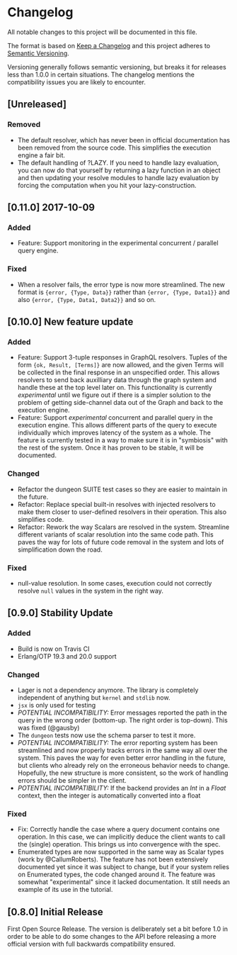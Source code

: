 # Changelog
All notable changes to this project will be documented in this file.

The format is based on [Keep a Changelog](http://keepachangelog.com/en/1.0.0/)
and this project adheres to [Semantic Versioning](http://semver.org/spec/v2.0.0.html).

Versioning generally follows semantic versioning, but breaks it for
releases less than 1.0.0 in certain situations. The changelog mentions
the compatibility issues you are likely to encounter.

## [Unreleased]

### Removed
- The default resolver, which has never been in official documentation
  has been removed from the source code. This simplifies the execution
  engine a fair bit.
- The default handling of ?LAZY. If you need to handle lazy
  evaluation, you can now do that yourself by returning a lazy
  function in an object and then updating your resolve modules to
  handle lazy evaluation by forcing the computation when you hit your
  lazy-construction.

## [0.11.0] 2017-10-09
### Added
- Feature: Support monitoring in the experimental concurrent /
  parallel query engine.

### Fixed
- When a resolver fails, the error type is now more
  streamlined. The new format is `{error, {Type, Data}}` rather than
  `{error, {Type, Data1}}` and also `{error, {Type, Data1, Data2}}`
  and so on.

## [0.10.0] New feature update
### Added
- Feature: Support 3-tuple responses in GraphQL resolvers. Tuples of the form
  `{ok, Result, [Terms]}` are now allowed, and the given Terms will
  be collected in the final response in an unspecified order. This
  allows resolvers to send back auxilliary data through the graph
  system and handle these at the top level later on. This
  functionality is currently *experimental* until we figure out if
  there is a simpler solution to the problem of getting side-channel
  data out of the Graph and back to the execution engine.
- Feature: Support *experimental* concurrent and parallel query in
  the execution engine. This allows different parts of the query to
  execute individually which improves latency of the system as a
  whole. The feature is currently tested in a way to make sure it is
  in "symbiosis" with the rest of the system. Once it has proven to
  be stable, it will be documented.

### Changed
- Refactor the dungeon SUITE test cases so they are easier to
  maintain in the future.
- Refactor: Replace special built-in resolves with injected resolvers to make
  them closer to user-defined resolvers in their operation. This
  also simplifies code.
- Refactor: Rework the way Scalars are resolved in the system. Streamline
  different variants of scalar resolution into the same code path.
  This paves the way for lots of future code removal in the system
  and lots of simplification down the road.

### Fixed
- null-value resolution. In some cases, execution could not
  correctly resolve `null` values in the system in the right way.

## [0.9.0] Stability Update

### Added
- Build is now on Travis CI
- Erlang/OTP 19.3 and 20.0 support
  
### Changed
- Lager is not a dependency anymore. The library is completely
  independent of anything but `kernel` and `stdlib` now.
- `jsx` is only used for testing
- *POTENTIAL INCOMPATIBILITY:* Error messages reported the path in the
  query in the wrong order (bottom-up. The right order is top-down).
  This was fixed (@gausby)
- The `dungeon` tests now use the schema parser to test it more.
- *POTENTIAL INCOMPATIBILITY:* The error reporting system has been
  streamlined and now properly tracks errors in the same way all
  over the system. This paves the way for even better error handling
  in the future, but clients who already rely on the erroneous
  behavior needs to change. Hopefully, the new structure is more
  consistent, so the work of handling errors should be simpler in
  the client.
- *POTENTIAL INCOMPATIBILITY:* If the backend provides an *Int* in
  a *Float* context, then the integer is automatically converted
  into a float

### Fixed
- Fix: Correctly handle the case where a query document contains one
  operation. In this case, we can implicitly deduce the client wants
  to call the (single) operation. This brings us into convergence
  with the spec.
- Enumerated types are now supported in the same way as Scalar types
  (work by @CallumRoberts). The feature has not been extensively
  documented yet since it was subject to change, but if your system
  relies on Enumerated types, the code changed around it. The
  feature was somewhat "experimental" since it lacked documentation.
  It still needs an example of its use in the tutorial.

## [0.8.0] Initial Release

First Open Source Release. The version is deliberately set a bit
before 1.0 in order to be able to do some changes to the API before
releasing a more official version with full backwards compatibility
ensured.

